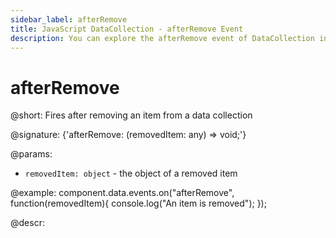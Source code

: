 ```yaml
---
sidebar_label: afterRemove
title: JavaScript DataCollection - afterRemove Event 
description: You can explore the afterRemove event of DataCollection in the documentation of the DHTMLX JavaScript UI library. Browse developer guides and API reference, try out code examples and live demos, and download a free 30-day evaluation version of DHTMLX Suite 7.
---
```


# afterRemove

@short: Fires after removing an item from a data collection

@signature: {'afterRemove: (removedItem: any) => void;'}

@params:
- `removedItem: object` - the object of a removed item

@example:
component.data.events.on("afterRemove", function(removedItem){
	console.log("An item is removed");
});

@descr:

[comment]: # (@relatedapi:data_collection/api/datacollection_beforeremove_event.md)
